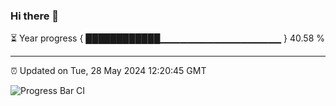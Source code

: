 ### Hi there 👋

⏳ Year progress { ████████████▁▁▁▁▁▁▁▁▁▁▁▁▁▁▁▁▁▁ } 40.58 %

---

⏰ Updated on Tue, 28 May 2024 12:20:45 GMT

![Progress Bar CI](https://github.com/liununu/liununu/workflows/Progress%20Bar%20CI/badge.svg)
